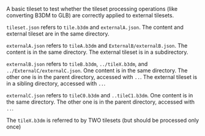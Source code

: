 
A basic tileset to test whether the tileset processing operations (like 
converting B3DM to GLB) are correctly applied to external tilesets.

`tileset.json` refers to `tile.b3dm` and `externalA.json`.
The content and external tileset are in the same directory.

`externalA.json` refers to `tileA.b3dm` and `ExternalB/externalB.json`.
The content is in the same directory. 
The external tileset is in a subdirectory.

`externalB.json` refers to `tileB.b3dm`, `../tileX.b3dm`, and `../ExternalC/externalC.json`.
One content is in the same directory. 
The other one is in the parent directory, accessed with `..`.
The external tileset is in a sibling directory, accessed with `..`.

`externalC.json` refers to `tileC0.b3dm` and `..tileC1.b3dm`.
One content is in the same directory. 
The other one is in the parent directory, accessed with `..`.

The `tileX.b3dm` is referred to by TWO tilesets (but should
be processed only once)








